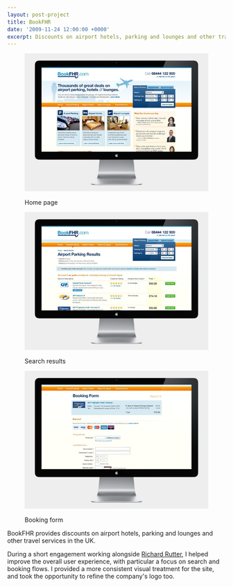 ```yaml
---
layout: post-project
title: BookFHR
date: '2009-11-24 12:00:00 +0000'
excerpt: Discounts on airport hotels, parking and lounges and other travel services in the UK.
---
```

<div class="slides">
    <figure>
        <img src="/assets/portfolio/bookfhr/0.jpg" alt=""/>
        <figcaption>
            <p>Home page</p>
        </figcaption>
    </figure>
    <figure>
        <img src="/assets/portfolio/bookfhr/1.jpg" alt=""/>
        <figcaption>
            <p>Search results</p>
        </figcaption>
    </figure>
    <figure>
        <img src="/assets/portfolio/bookfhr/2.jpg" alt=""/>
        <figcaption>
            <p>Booking form</p>
        </figcaption>
    </figure>
</div>

BookFHR provides discounts on airport hotels, parking and lounges and other travel services in the UK.

During a short engagement working alongside [Richard Rutter][1], I helped improve the overall user experience, with particular a focus on search and booking flows. I provided a more consistent visual treatment for the site, and took the opportunity to refine the company's logo too.

[1]: http://clearleft.com/is/richard-rutter/